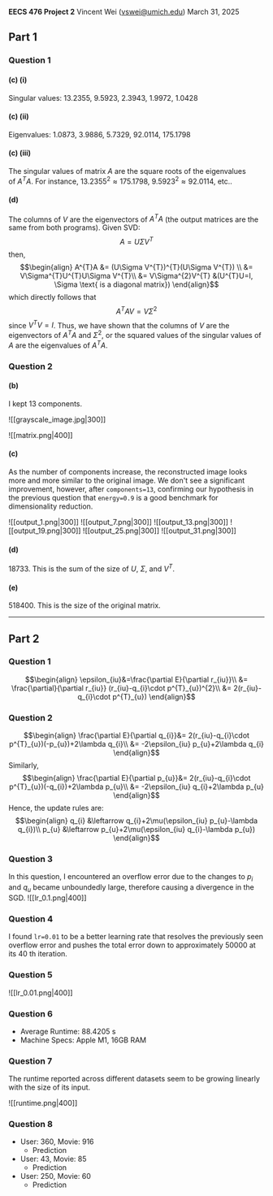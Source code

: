 **EECS 476 Project 2**
Vincent Wei ([vswei@umich.edu](mailto:vswei@umich.edu))
March 31, 2025 

## Part 1
### Question 1
#### (c) (i)
Singular values: $13.2355$, $9.5923$, $2.3943$, $1.9972$, $1.0428$

#### (c) (ii)
Eigenvalues: $1.0873$, $3.9886$, $5.7329$, $92.0114$, $175.1798$

#### (c) (iii)
The singular values of matrix $A$ are the square roots of the eigenvalues of $A^{T}A$. For instance, $13.2355^{2} \approx 175.1798$, $9.5923^{2} \approx 92.0114$, etc..

#### (d)
The columns of $V$ are the eigenvectors of $A^{T}A$ (the output matrices are the same from both programs). Given SVD: $$A=U\Sigma V^{T}$$ then, $$\begin{align}
A^{T}A &= (U\Sigma V^{T})^{T}(U\Sigma V^{T}) \\
&= V\Sigma^{T}U^{T}U\Sigma V^{T}\\
&= V\Sigma^{2}V^{T} &(U^{T}U=I, \Sigma \text{ is a diagonal matrix})
\end{align}$$ which directly follows that $$A^{T}AV=V\Sigma^{2}$$ since $V^{T}V=I$. Thus, we have shown that the columns of $V$ are the eigenvectors of $A^{T}A$ and $\Sigma^{2}$, or the squared values of the singular values of $A$ are the eigenvalues of $A^{T}A$.

### Question 2
#### (b)
I kept 13 components. 

![[grayscale_image.jpg|300]] 

![[matrix.png|400]]

#### (c)
As the number of components increase, the reconstructed image looks more and more similar to the original image. We don't see a significant improvement, however, after `components=13`, confirming our hypothesis in the previous question that `energy=0.9` is a good benchmark for dimensionality reduction.

![[output_1.png|300]]
![[output_7.png|300]]
![[output_13.png|300]]
![[output_19.png|300]]
![[output_25.png|300]]
![[output_31.png|300]]

#### (d)
$18733$. This is the sum of the size of $U$, $\Sigma$, and $V^{T}$.

#### (e)
$518400$. This is the size of the original matrix.

---
## Part 2
### Question 1
$$\begin{align}
\epsilon_{iu}&=\frac{\partial E}{\partial r_{iu}}\\
&= \frac{\partial}{\partial r_{iu}} (r_{iu}-q_{i}\cdot p^{T}_{u})^{2}\\
&= 2(r_{iu}-q_{i}\cdot p^{T}_{u})
\end{align}$$

### Question 2
$$\begin{align}
\frac{\partial E}{\partial q_{i}}&= 2(r_{iu}-q_{i}\cdot p^{T}_{u})(-p_{u})+2\lambda q_{i}\\
&= -2\epsilon_{iu} p_{u}+2\lambda q_{i}
\end{align}$$
Similarly, $$\begin{align}
\frac{\partial E}{\partial p_{u}}&= 2(r_{iu}-q_{i}\cdot p^{T}_{u})(-q_{i})+2\lambda p_{u}\\
&= -2\epsilon_{iu} q_{i}+2\lambda p_{u}
\end{align}$$ Hence, the update rules are: $$\begin{align}
q_{i} &\leftarrow q_{i}+2\mu(\epsilon_{iu} p_{u}-\lambda q_{i})\\
p_{u} &\leftarrow p_{u}+2\mu(\epsilon_{iu} q_{i}-\lambda p_{u})
\end{align}$$

### Question 3
In this question, I encountered an overflow error due to the changes to $p_{i}$ and $q_{u}$ became unboundedly large, therefore causing a divergence in the SGD. 
![[lr_0.1.png|400]]
### Question 4
I found `lr=0.01` to be a better learning rate that resolves the previously seen overflow error and pushes the total error down to approximately $50000$ at its $40$ th iteration.

### Question 5
![[lr_0.01.png|400]]

### Question 6
- Average Runtime: $88.4205$ s
- Machine Specs: Apple M1, 16GB RAM

### Question 7
The runtime reported across different datasets seem to be growing linearly with the size of its input.

![[runtime.png|400]]

### Question 8
- User: $360$, Movie: $916$
	- Prediction
- User: $43$, Movie: $85$
	- Prediction
- User: $250$, Movie: $60$
	- Prediction